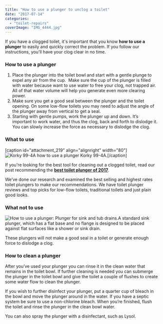 ```yaml
---
title: "How to use a plunger to unclog a toilet"
date: "2017-07-14"
categories: 
  - "toilet-repairs"
coverImage: "IMG_4444.jpg"
---
```


If you have a clogged toilet, it's important that you know **how to use a plunger** to easily and quickly correct the problem. If you follow our instructions, you'll have your clog clear in no time.

### How to use a plunger

1. Place the plunger into the toilet bowl and start with a gentle plunge to expel any air from the cup.  Make sure the cup of the plunger is filled with water because want to use water to free your clog, not trapped air. All of that water volume will help you generate even more clearing power.
2. Make sure you get a good seal between the plunger and the toilet opening. On some low-flow toilets you may need to adjust the angle of the plunger away from vertical to get a seal.
3. Starting with gentle pumps, work the plunger up and down. It’s important to work water, and thus the clog, back and forth to dislodge it. You can slowly increase the force as necessary to dislodge the clog.

### What to use

\[caption id="attachment\_219" align="alignright" width="80"\]![Korky 99-4A how to use a plunger](images/99-4A-Plunger-80x300.jpg) Korky 99-4A.\[/caption\]

If you're looking for the best tool for cleaning out a clogged toilet, read our post recommending the [**best toilet plunger of 2017**](http://fixatoilet.com/best-toilet-plunger-2017/).

We’ve done our research and examined the best selling and highest rates toilet plungers to make our recommendations. We have toilet plunger reviews and top picks for low-flow toilets, traditional toilets and just plain good looks.

### What not to use

![How to use a plunger: Plunger for sink and tub drains.](images/Saugglocke_fcm-157x300.jpg)A standard sink plunger, which has a flat base and no flange is designed to be placed against flat surfaces like a shower or sink drain.

These plungers will not make a good seal in a toilet or generate enough force to dislodge a clog.

### How to clean a plunger

After you’ve used your plunger you can rinse it in the clean water that remains in the toilet bowl. If further cleaning is needed you can submerge the plunger in the toilet bowl and give the toilet a couple of flushes to create some water flow to clean the plunger.

If you wish to further disinfect your plunger, put a quarter cup of bleach in the bowl and move the plunger around in the water. If you have a septic system be sure to use a non-chlorine bleach. When you’re finished, flush the toilet and rinse the plunger in the clean bowl water.

You can also spray the plunger with a disinfectant, such as Lysol.
